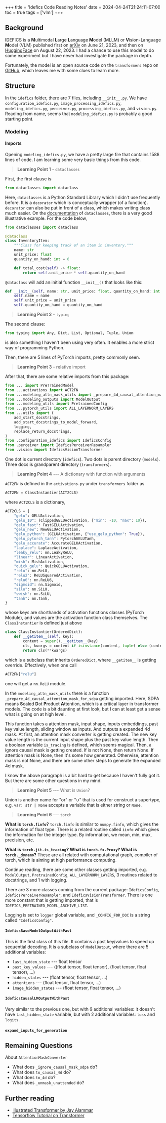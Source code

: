 +++
title = 'Idefics Code Reading Notes'
date = 2024-04-24T21:24:11-07:00
toc = true
tags = ['vlm']
+++

## Background

IDEFICS is a **M**ultimodal **L**arge **L**anguage **M**odel (MLLM) or **V**ision-**L**anguage **M**odel (VLM) published first on [arXiv](https://arxiv.org/abs/2306.16527) on June 21, 2023, and then on [HuggingFace](https://huggingface.co/blog/idefics) on August 22, 2023. I had a chance to use this model to do some experiment but I have never had investigate the package in depth.

Fortunately, the model is an open source code on the `transformers` repo on [GitHub](https://github.com/huggingface/transformers/tree/main/src/transformers/models/idefics), which leaves me with some clues to learn more.

## Structure

In the `idefics` folder, there are 7 files, including `__init__.py`. We have `configuration_idefics.py`, `image_processing_idefics.py`, `modeling_idefics.py`, `perceiver.py`, `processing_idefics.py`, and `vision.py`. Reading from name, seems that `modeling_idefics.py` is probably a good starting point.

### Modeling

#### Imports

Opening `modeling_idefics.py`, we have a pretty large file that contains 1588 lines of code. I am learning some very basic things from this code.

> **Learning Point 1** - `dataclasses`

First, the first clause is

```python
from dataclasses import dataclass
```

Here, `dataclasses` is a Python Standard Library which I didn't use frequently before. It is a `decorator` which is conceptually wrapper (of a function). `decorator` can also be put in front of a class, which makes writing class much easier. On the [documentation](https://docs.python.org/3/library/dataclasses.html) of `dataclasses`, there is a very good illustrative example. For the code below,

```python
from dataclasses import dataclass

@dataclass
class InventoryItem:
    """Class for keeping track of an item in inventory."""
    name: str
    unit_price: float
    quantity_on_hand: int = 0

    def total_cost(self) -> float:
        return self.unit_price * self.quantity_on_hand
```

`@dataclass` will add an initial function `__init__()` that looks like this:

```python
def __init__(self, name: str, unit_price: float, quantity_on_hand: int = 0):
    self.name = name
    self.unit_price = unit_price
    self.quantity_on_hand = quantity_on_hand
```

> **Learning Point 2** - `typing`

The second clause:

```python
from typing import Any, Dict, List, Optional, Tuple, Union
```

is also something I haven't been using very often. It enables a more strict way of programming Python.

Then, there are 5 lines of PyTorch imports, pretty commonly seen.

> **Learning Point 3** - relative import

After that, there are some relative imports from this package:

```python
from ... import PreTrainedModel
from ...activations import ACT2FN
from ...modeling_attn_mask_utils import _prepare_4d_causal_attention_mask_for_sdpa
from ...modeling_outputs import ModelOutput
from ...modeling_utils import PretrainedConfig
from ...pytorch_utils import ALL_LAYERNORM_LAYERS
from ...utils import (
    add_start_docstrings,
    add_start_docstrings_to_model_forward,
    logging,
    replace_return_docstrings,
)
from .configuration_idefics import IdeficsConfig
from .perceiver import IdeficsPerceiverResampler
from .vision import IdeficsVisionTransformer
```

One dot is current directory (`idefics`). Two dots is parent directory (`models`). Three docs is grandparent directory (`transformers`).

> **Learning Point 4** --- A dictionary with function with arguments

`ACT2FN` is defined in the `activations.py` under `transformers` folder as

```python
ACT2FN = ClassInstantier(ACT2CLS)
```

where `ACT2CLS` is a dictionary,

```python
ACT2CLS = {
    "gelu": GELUActivation,
    "gelu_10": (ClippedGELUActivation, {"min": -10, "max": 10}),
    "gelu_fast": FastGELUActivation,
    "gelu_new": NewGELUActivation,
    "gelu_python": (GELUActivation, {"use_gelu_python": True}),
    "gelu_pytorch_tanh": PytorchGELUTanh,
    "gelu_accurate": AccurateGELUActivation,
    "laplace": LaplaceActivation,
    "leaky_relu": nn.LeakyReLU,
    "linear": LinearActivation,
    "mish": MishActivation,
    "quick_gelu": QuickGELUActivation,
    "relu": nn.ReLU,
    "relu2": ReLUSquaredActivation,
    "relu6": nn.ReLU6,
    "sigmoid": nn.Sigmoid,
    "silu": nn.SiLU,
    "swish": nn.SiLU,
    "tanh": nn.Tanh,
}
```

whose keys are shorthands of activation functions classes (PyTorch Module), and values are the activation function class themselves. The `ClassInstantier` is defined just above

```python
class ClassInstantier(OrderedDict):
    def __getitem__(self, key):
        content = super().__getitem__(key)
        cls, kwargs = content if isinstance(content, tuple) else (content, {})
        return cls(**kwargs)
```

which is a subclass that inherits `OrderedDict`, where `__getitem__` is getting override. Effectively, when one call

```python
ACT2FN["relu"]
```

one will get a `nn.ReLU` module.

In the `modeling_attn_mask_utils` there is a function `_prepare_4d_causal_attention_mask_for_sdpa` getting imported. Here, SDPA means **S**caled **D**ot **P**roduct **A**ttention, which is a critical layer in transformer models. The code is a bit daunting at first look, but I can at least get a sense what is going on at high level.

This function takes a attention mask, input shape, inputs embeddings, past key value length, sliding window as inputs. And outputs a expanded 4d mask. At first, an attention mask converter is getting created. The new key value length is the current input shape plus the past key value length. Then a boolean variable `is_tracing` is defined, which seems magical. Then, a ignore causal mask is getting created. If is not None, then return None. If attention mask is None, then it's some how generated. Otherwise, attention mask is not None, and there are some other steps to generate the expanded 4d mask.

I know the above paragraph is a bit hard to get because I haven't fully got it. But there are some other questions in my mind.

> **Learning Point 5** --- What is `Union`?

Union is another name for "or" or "$\cup$" that is used for construct a supertype, e.g. `var: str | None` accepts a variable that is either string or `None`.

> **Learning Point 6** --- `torch`

**What is `torch.finfo`?** `torch.finfo` is similar to `numpy.finfo`, which gives the information of float type. There is a related routine called `iinfo` which gives the information for the integer type. By information, we mean, min, max, precision, etc.

**What is `torch.jit.is_tracing`? What is `torch.fx.Proxy`? What is `torch._dynamo`?** These are all related with computational graph, compiler of torch, which is aiming at high performance computing.

Continue reading, there are some other classes getting imported, e.g. `ModelOutput`, `PretrainedConfig`, `ALL_LAYERNORM_LAYERS`, 3 routines related to docstrings, and 1 with logging.
 
There are 3 more classes coming from the current package: `IdeficsConfig`, `IdeficsPerceiverResampler`, and `IdeficsVisionTransformer`. There is one more constant that is getting imported, that is `IDEFICS_PRETRAINED_MODEL_ARCHIVE_LIST`.

Logging is set to `logger` global variable, and `_CONFIG_FOR_DOC` is a string called `"IdeficsConfig"`.

#### `IdeficsBaseModelOutputWithPast`

This is the first class of this file. It contains a past key/values to speed up sequential decoding. It is a subclass of `ModelOutput`, where there are 5 additional variables:

- `last_hidden_state` --- float tensor
- `past_key_values` --- ((float tensor, float tensor), (float tensor, float tensor), ...)
- `hidden_states` --- (float tensor, float tensor, ...)
- `attentions` --- (float tensor, float tensor, ...)
- `image_hidden_states`  --- (float tensor, float tensor, ...)

#### `IdeficsCausalLMOutputWithPast`

Very similar to the previous one, but with 6 additional variables: It doesn't have `last_hidden_state` variable, but with 2 additional variables: `loss` and `logits`.

#### `expand_inputs_for_generation`

## Remaining Questions

About `AttentionMaskConverter`

- What does `_ignore_causal_mask_sdpa` do?
- What does `to_causal_4d` do?
- What does `to_4d` do?
- What does `_unmask_unattended` do?


## Further reading

- [Illustrated Transformer by Jay Alammar](https://jalammar.github.io/illustrated-transformer/)
- [Tensorflow Tutorial on Transformer](https://www.tensorflow.org/text/tutorials/transformer)
